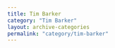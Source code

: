 ```yaml
---
title: Tim Barker
category: "Tim Barker"
layout: archive-categories
permalink: "category/tim-barker"
---
```

